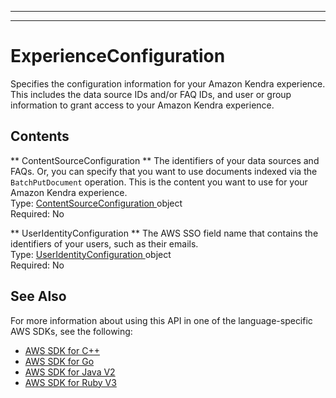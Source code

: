 --------

--------

# ExperienceConfiguration<a name="API_ExperienceConfiguration"></a>

Specifies the configuration information for your Amazon Kendra experience\. This includes the data source IDs and/or FAQ IDs, and user or group information to grant access to your Amazon Kendra experience\.

## Contents<a name="API_ExperienceConfiguration_Contents"></a>

 ** ContentSourceConfiguration **   <a name="Kendra-Type-ExperienceConfiguration-ContentSourceConfiguration"></a>
The identifiers of your data sources and FAQs\. Or, you can specify that you want to use documents indexed via the `BatchPutDocument` operation\. This is the content you want to use for your Amazon Kendra experience\.  
Type: [ ContentSourceConfiguration ](API_ContentSourceConfiguration.md) object  
Required: No

 ** UserIdentityConfiguration **   <a name="Kendra-Type-ExperienceConfiguration-UserIdentityConfiguration"></a>
The AWS SSO field name that contains the identifiers of your users, such as their emails\.  
Type: [ UserIdentityConfiguration ](API_UserIdentityConfiguration.md) object  
Required: No

## See Also<a name="API_ExperienceConfiguration_SeeAlso"></a>

For more information about using this API in one of the language\-specific AWS SDKs, see the following:
+  [ AWS SDK for C\+\+](https://docs.aws.amazon.com/goto/SdkForCpp/kendra-2019-02-03/ExperienceConfiguration) 
+  [ AWS SDK for Go](https://docs.aws.amazon.com/goto/SdkForGoV1/kendra-2019-02-03/ExperienceConfiguration) 
+  [ AWS SDK for Java V2](https://docs.aws.amazon.com/goto/SdkForJavaV2/kendra-2019-02-03/ExperienceConfiguration) 
+  [ AWS SDK for Ruby V3](https://docs.aws.amazon.com/goto/SdkForRubyV3/kendra-2019-02-03/ExperienceConfiguration) 